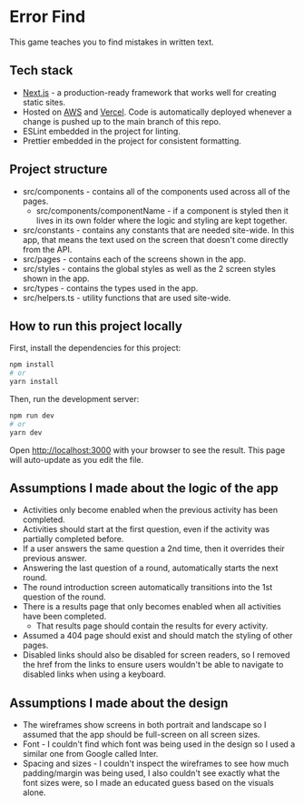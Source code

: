 # Error Find
This game teaches you to find mistakes in written text.

## Tech stack
- [Next.js](https://nextjs.org/) - a production-ready framework that works well for creating static sites.
- Hosted on [AWS](https://main.d2pi1shfsx45in.amplifyapp.com/) and [Vercel](https://error-find.vercel.app/). Code is automatically deployed whenever a change is pushed up to the main branch of this repo.
- ESLint embedded in the project for linting.
- Prettier embedded in the project for consistent formatting.

## Project structure
- src/components - contains all of the components used across all of the pages.
  - src/components/componentName - if a component is styled then it lives in its own folder where the logic and styling are kept together.
- src/constants - contains any constants that are needed site-wide. In this app, that means the text used on the screen that doesn't come directly from the API.
- src/pages - contains each of the screens shown in the app.
- src/styles - contains the global styles as well as the 2 screen styles shown in the app.
- src/types - contains the types used in the app.
- src/helpers.ts - utility functions that are used site-wide.

## How to run this project locally
First, install the dependencies for this project:
```bash
npm install
# or
yarn install
```

Then, run the development server:
```bash
npm run dev
# or
yarn dev
```

Open [http://localhost:3000](http://localhost:3000) with your browser to see the result. This page will auto-update as you edit the file.

## Assumptions I made about the logic of the app
- Activities only become enabled when the previous activity has been completed.
- Activities should start at the first question, even if the activity was partially completed before.
- If a user answers the same question a 2nd time, then it overrides their previous answer.
- Answering the last question of a round, automatically starts the next round.
- The round introduction screen automatically transitions into the 1st question of the round.
- There is a results page that only becomes enabled when all activities have been completed.
  - That results page should contain the results for every activity.
- Assumed a 404 page should exist and should match the styling of other pages.
- Disabled links should also be disabled for screen readers, so I removed the href from the links to ensure users wouldn't be able to navigate to disabled links when using a keyboard.

## Assumptions I made about the design
- The wireframes show screens in both portrait and landscape so I assumed that the app should be full-screen on all screen sizes.
- Font - I couldn't find which font was being used in the design so I used a similar one from Google called Inter.
- Spacing and sizes - I couldn't inspect the wireframes to see how much padding/margin was being used, I also couldn't see exactly what the font sizes were, so I made an educated guess based on the visuals alone.
